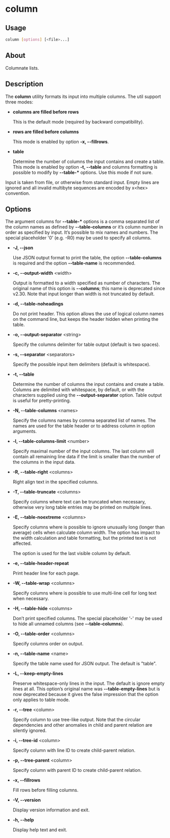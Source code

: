 # column

## Usage

```bash
column [options] [<file>...]
```

## About

Columnate lists.

## Description

The **column** utility formats its input into multiple columns. The util support three modes:

- **columns are filled before rows**

    This is the default mode (required by backward compatibility).

- **rows are filled before columns**

    This mode is enabled by option **-x, --fillrows**.

- **table**

    Determine the number of columns the input contains and create a table. This mode is enabled by option **-t, --table** and columns formatting is possible to modify by **--table-\*** options. Use this mode if not sure.

Input is taken from file, or otherwise from standard input. Empty lines are ignored and all invalid multibyte sequences are encoded by x\<hex> convention.

## Options

The argument columns for **--table-\*** options is a comma separated list of the column names as defined by **--table-columns** or it’s column number in order as specified by input. It’s possible to mix names and numbers. The special placeholder '0' (e.g. -R0) may be used to specify all columns.

- **-J, --json**

    Use JSON output format to print the table, the option **--table-columns** is required and the option **--table-name** is recommended.

- **-c, --output-width** \<width>

    Output is formatted to a width specified as number of characters. The original name of this option is **--columns**; this name is deprecated since v2.30. Note that input longer than width is not truncated by default.

- **-d, --table-noheadings**

    Do not print header. This option allows the use of logical column names on the command line, but keeps the header hidden when printing the table.

- **-o, --output-separator** \<string>

    Specify the columns delimiter for table output (default is two spaces).

- **-s, --separator** \<separators>

    Specify the possible input item delimiters (default is whitespace).

- **-t, --table**

    Determine the number of columns the input contains and create a table. Columns are delimited with whitespace, by default, or with the characters supplied using the **--output-separator** option. Table output is useful for pretty-printing.

- **-N, --table-columns** \<names>

    Specify the columns names by comma separated list of names. The names are used for the table header or to address column in option arguments.

- **-l, --table-columns-limit** \<number>

    Specify maximal number of the input columns. The last column will contain all remaining line data if the limit is smaller than the number of the columns in the input data.

- **-R, --table-right** \<columns>

    Right align text in the specified columns.

- **-T, --table-truncate** \<columns>

    Specify columns where text can be truncated when necessary, otherwise very long table entries may be printed on multiple lines.

- **-E, --table-noextreme** \<columns>

    Specify columns where is possible to ignore unusually long (longer than average) cells when calculate column width. The option has impact to the width calculation and table formatting, but the printed text is not affected.

    The option is used for the last visible column by default.

- **-e, --table-header-repeat**

    Print header line for each page.

- **-W, --table-wrap** \<columns>

    Specify columns where is possible to use multi-line cell for long text when necessary.

- **-H, --table-hide** \<columns>

   Don’t print specified columns. The special placeholder '-' may be used to hide all unnamed columns (see **--table-columns**).

- **-O, --table-order** \<columns>

    Specify columns order on output.

- **-n, --table-name** \<name>

    Specify the table name used for JSON output. The default is "table".

- **-L, --keep-empty-lines**

    Preserve whitespace-only lines in the input. The default is ignore empty lines at all. This option’s original name was **--table-empty-lines** but is now deprecated because it gives the false impression that the option only applies to table mode.

- **-r, --tree** \<column>

    Specify column to use tree-like output. Note that the circular dependencies and other anomalies in child and parent relation are silently ignored.

- **-i, --tree-id** \<column>

    Specify column with line ID to create child-parent relation.

- **-p, --tree-parent** \<column>

    Specify column with parent ID to create child-parent relation.

- **-x, --fillrows**

    Fill rows before filling columns.

- **-V, --version**

    Display version information and exit.

- **-h, --help**

    Display help text and exit.

